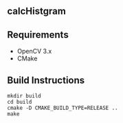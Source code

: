 ﻿calcHistgram
-----

## Requirements
- OpenCV 3.x
- CMake

## Build Instructions
```
mkdir build
cd build
cmake -D CMAKE_BUILD_TYPE=RELEASE ..
make
```
